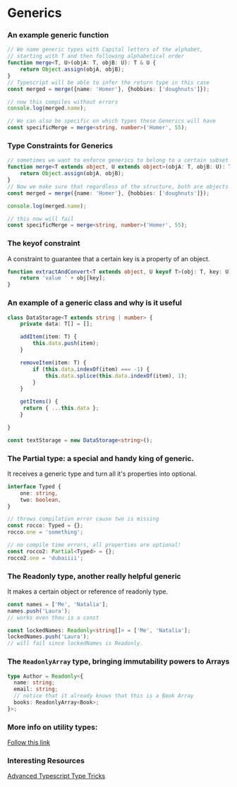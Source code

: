 # Generics

### An example generic function
```typescript
// We name generic types with Capital letters of the alphabet,
// starting with T and then following alphabetical order
function merge<T, U>(objA: T, objB: U): T & U {
    return Object.assign(objA, objB);
}
// Typescript will be able to infer the return type in this case
const merged = merge({name: 'Homer'}, {hobbies: ['doughnuts']});

// now this compiles without errors
console.log(merged.name);

// We can also be specific on which types these Generics will have
const specificMerge = merge<string, number>('Homer', 55);
```
### Type Constraints for Generics
```typescript
// sometimes we want to enforce generics to belong to a certain subset of types
function merge<T extends object, U extends object>(objA: T, objB: U): T & U {
    return Object.assign(objA, objB);
}
// Now we make sure that regardless of the structure, both are objects
const merged = merge({name: 'Homer'}, {hobbies: ['doughnuts']});

console.log(merged.name);

// this now will fail
const specificMerge = merge<string, number>('Homer', 55);
```

### The keyof constraint
A constraint to guarantee that a certain key is a property
of an object.
```typescript
function extractAndConvert<T extends object, U keyof T>(obj: T, key: U): string {
    return 'value ' + obj[key];
}
```

### An example of a generic class and why is it useful
```typescript
class DataStorage<T extends string | number> {
	private data: T[] = [];

	addItem(item: T) {
		this.data.push(item);
	}

	removeItem(item: T) {
		if (this.data.indexOf(item) === -1) {
			this.data.splice(this.data.indexOf(item), 1);
		}
	}

	getItems() {
	 return { ...this.data };
	}

}

const textStorage = new DataStorage<string>();
``` 

### The Partial type: a special and handy king of generic.
It receives a generic type and turn all it's properties into optional.
```typescript
interface Typed {
    one: string,
    two: boolean,
}

// throws compilation error cause two is missing
const rocco: Typed = {};
rocco.one = 'something';

// no compile time errors, all properties are optional!
const rocco2: Partial<Typed> = {};
rocco2.one = 'dubaiiii';

```

### The Readonly type, another really helpful generic
It makes a certain object or reference of readonly type.
```typescript
const names = ['Me', 'Natalia'];
names.push('Laura');
// works even thou is a const

const lockedNames: Readonly<string[]> = ['Me', 'Natalia'];
lockedNames.push('Laura');
// will fail since lockedNames is Readonly. 
```

### The `ReadonlyArray` type, bringing immutability powers to Arrays
```typescript
type Author = Readonly<{
  name: string;
  email: string;
  // notice that it already knows that this is a Book Array
  books: ReadonlyArray<Book>;
}>;

```

### More info on utility types:
[Follow this link](https://www.typescriptlang.org/docs/handbook/utility-types.html)

### Interesting Resources
[Advanced Typescript Type Tricks](https://casualdeveloper.net/post/2020-12-21-advanced-typescript-type-tricks/)
